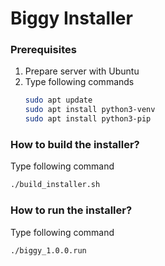 # Biggy Installer

### Prerequisites

1. Prepare server with Ubuntu
2. Type following commands
   ```bash
   sudo apt update
   sudo apt install python3-venv
   sudo apt install python3-pip

### How to build the installer?

Type following command
```bash
./build_installer.sh
```

### How to run the installer?

Type following command
```bash
./biggy_1.0.0.run
```
